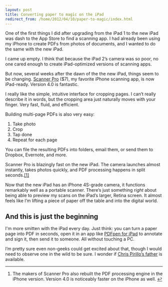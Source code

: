 ```yaml
---
layout: post
title: Converting paper to magic on the iPad
redirect_from: /home/2012/04/10/paper-to-magic/index.html
---
```

<p>One of the first things I did after upgrading from the iPad 1 to the new iPad was dash to the App Store to find a scanning app. I had already been using my iPhone to create PDFs from photos of documents, and I wanted to do the same with the new iPad.</p>
<p>I came up empty. I think that because the iPad 2’s camera was so poor, no one cared enough to create iPad-optimized versions of scanning apps.</p>
<p>But now, several weeks after the dawn of the the new iPad, things seem to be changing. <a href="http://itunes.apple.com/us/app/scanner-pro-scan-multipage/id333710667?mt=8">Scanner Pro</a> ($7), my favorite iPhone scanning app, is now iPad-ready. Version 4.0 is fantastic.</p>
<p>I really like the simple, intuitive interface for cropping pages. I can’t really describe it in words, but the cropping area just naturally moves with your finger. Very fast, fluid, and efficient.</p>
<p>Building multi-page PDFs is also very easy:</p>
<ol>
<li>Take photo</li>
<li>Crop</li>
<li>Tap done</li>
<li>Repeat for each page</li>
</ol>
<p>You can file the resulting PDFs into folders, email them, or send them to Dropbox, Evernote, and more.</p>
<p>Scanner Pro is blazingly fast on the new iPad. The camera launches almost instantly, takes photos quickly, and PDF processing happens in split seconds.<a id="fnref:1" class="footnote" title="see footnote" href="#fn:1">[1]</a></p>
<p>Now that the new iPad has an iPhone 4S-grade camera, it functions remarkably well as a portable scanner. There’s just something <em>right</em> about being able to preview my scans on the iPad’s larger, Retina screen. It almost feels like I’m lifting a piece of paper off the table and into the digital world.</p>
<h2 id="andthisisjustthebeginning">And this is just the beginning</h2>
<p>I'm more smitten with the iPad every day. Just think: you can turn a paper page into PDF in seconds, open it in an app like <a href="http://itunes.apple.com/us/app/pdfpen/id490774625?mt=8">PDFpen for iPad</a> to annotate and sign it, then send it to someone. All without touching a PC.</p>
<p>I’m pretty sure even non-geeks could get excited about that, though I would need to observe one in the wild to be sure. I wonder if <a href="http://www.cultofmac.com/153082/chris-pirillos-dad-utterly-defeated-by-windows-8-video/">Chris Pirillo’s father</a> is available.</p>
<div class="footnotes">
<hr />
<ol>
<li id="fn:1">
<p>The makers of Scanner Pro also rebuilt the PDF processing engine in the iPhone version. Version 4.0 is noticeably faster on the iPhone as well. <a class="reversefootnote" title="return to article" href="#fnref:1"> ↩</a></p>
</li>
</ol>
</div>

